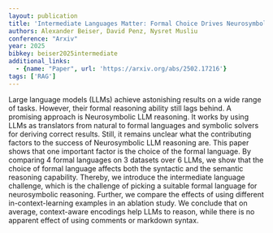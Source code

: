 ```yaml
---
layout: publication
title: 'Intermediate Languages Matter: Formal Choice Drives Neurosymbolic LLM Reasoning'
authors: Alexander Beiser, David Penz, Nysret Musliu
conference: "Arxiv"
year: 2025
bibkey: beiser2025intermediate
additional_links:
  - {name: "Paper", url: 'https://arxiv.org/abs/2502.17216'}
tags: ['RAG']
---
```

Large language models (LLMs) achieve astonishing results on a wide range of tasks. However, their formal reasoning ability still lags behind. A promising approach is Neurosymbolic LLM reasoning. It works by using LLMs as translators from natural to formal languages and symbolic solvers for deriving correct results. Still, it remains unclear what the contributing factors to the success of Neurosymbolic LLM reasoning are. This paper shows that one important factor is the choice of the formal language. By comparing 4 formal languages on 3 datasets over 6 LLMs, we show that the choice of formal language affects both the syntactic and the semantic reasoning capability. Thereby, we introduce the intermediate language challenge, which is the challenge of picking a suitable formal language for neurosymbolic reasoning. Further, we compare the effects of using different in-context-learning examples in an ablation study. We conclude that on average, context-aware encodings help LLMs to reason, while there is no apparent effect of using comments or markdown syntax.
